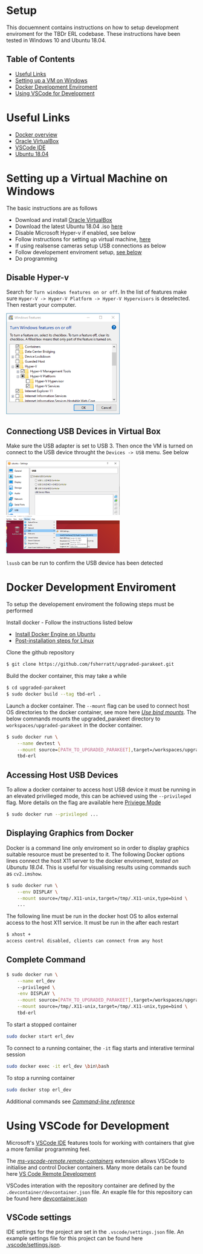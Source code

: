 # Setup
This docuemnent contains instructions on how to setup development enviroment for the TBDr ERL codebase. These instructions have been tested in Windows 10 and Ubuntu 18.04.

## Table of Contents
- [Useful Links](#useful)
- [Setting up a VM on Windows](#windows)
- [Docker Development Enviroment](#docker)
- [Using VSCode for Development](#vscode)

# <a name="useful"></a>Useful Links
- [Docker overview](https://docs.docker.com/get-started/overview/)
- [Oracle VirtualBox](https://www.virtualbox.org/)
- [VSCode IDE](https://code.visualstudio.com/)
- [Ubuntu 18.04](https://releases.ubuntu.com/18.04/)

# <a name="windows"></a>Setting up a Virtual Machine on Windows
The basic instructions are as follows
- Download and install [Oracle VirtualBox](https://www.virtualbox.org/)
- Download the latest Ubuntu 18.04 .iso [here](https://releases.ubuntu.com/18.04/)
- Disable Microsoft Hyper-v if enabled, see below
- Follow instructions for setting up virtual machine, [here](https://brb.nci.nih.gov/seqtools/installUbuntu.html)
- If using realsense cameras setup USB connections as below
- Follow developement enviroment setup, [see below](#docker)
- Do programming

## Disable Hyper-v
Search for `Turn windows features on or off`. In the list of features make sure `Hyper-V -> Hyper-V Platform -> Hyper-V Hypervisors` is deselected. Then restart your computer.

[<img src="images/disable-hyper-v.png" width="300"/>](images/disable-hyper-v.png)

<!-- ## Connecting USB in VMWare
Make sure USB is set to 3.1. Then once the VM is turned on connect to the USB device throught the `VM -> Removable Devices` menu. See below

[<img src="images/set_usb_vmware_cropped.png" width="300"/>](images/set_usb_vmware.png) [<img src="images/Connect_Realsense_VMWare.png" width="300"/>](images/Connect_Realsense_VMWare.png) -->

## Connectiong USB Devices in Virtual Box
Make sure the USB adapter is set to USB 3. Then once the VM is turned on connect to the USB device throught the `Devices -> USB` menu. See below

[<img src="images/set_usb_virtualbox_cropped.png" width="300"/>](images/set_usb_virtualbox.png) [<img src="images/Connect_Realsense_VirtualBox.png" width="300"/>](images/Connect_Realsense_VirtualBox.png)

`lsusb` can be run to confirm the USB device has been detected

# <a name="docker"></a>Docker Development Enviroment
To setup the developement enviroment the following steps must be performed

Install docker - Follow the instructions listed below
- [Install Docker Engine on Ubuntu](https://docs.docker.com/engine/install/ubuntu/)
- [Post-installation steps for Linux](https://docs.docker.com/engine/install/linux-postinstall/)

Clone the github repository
```bash
$ git clone https://github.com/fsherratt/upgraded-parakeet.git
```
Build the docker container, this may take a while
```bash
$ cd upgraded-parakeet
$ sudo docker build --tag tbd-erl .
```
Launch a docker container. The `--mount` flag can be used to connect host OS directories to the docker container, see more here [_Use bind mounts_](https://docs.docker.com/storage/bind-mounts/). The below commands mounts the upgraded_parakeet directory to `workspaces/upgraded-parakeet` in the docker container.
```bash
$ sudo docker run \
    --name devtest \
    --mount source=[PATH_TO_UPGRADED_PARAKEET],target=/workspaces/upgraded-parakeet,type=bind \
    tbd-erl
```

## Accessing Host USB Devices
To allow a docker container to access host USB device it must be running in an elevated privilieged mode, this can be achieved using the `--privileged` flag. More details on the flag are available here [Priviege Mode](https://docs.docker.com/engine/reference/run/#runtime-privilege-and-linux-capabilities)
```bash
$ sudo docker run --privileged ...
``` 

## Displaying Graphics from Docker
Docker is a command line only enviroment so in order to display graphics suitable resource must be presented to it. The following Docker options lines connect the host X11 server to the docker enviroment, _tested on Ubunutu 18.04_. This is useful for visualising results using commands such as `cv2.imshow`.
```bash
$ sudo docker run \
    --env DISPLAY \
    --mount source=/tmp/.X11-unix,target=/tmp/.X11-unix,type=bind \
    ...
```
<!-- --mount source=/dev,target=/dev,type=bind \ -->
The following line must be run in the docker host OS to allos external access to the host X11 service. It must be run in the after each restart
```bash
$ xhost +
access control disabled, clients can connect from any host
```

## Complete Command
```bash
$ sudo docker run \
    --name erl_dev
    --privileged \
    -env DISPLAY \
    --mount source=[PATH_TO_UPGRADED_PARAKEET],target=/workspaces/upgraded-parakeet,type=bind \
    --mount source=/tmp/.X11-unix,target=/tmp/.X11-unix,type=bind \
    tbd-erl
```

To start a stopped container
```bash
sudo docker start erl_dev
```

To connect to a running container, the `-it` flag starts and interative terminal session
```bash
sudo docker exec -it erl_dev \bin\bash
```

To stop a running container
```bash
sudo docker stop erl_dev
```

Additional commands see [_Command-line reference_](https://docs.docker.com/engine/reference/commandline/docker/)

# <a name="vscode"></a>Using VSCode for Development
Microsoft's [VSCode IDE](https://code.visualstudio.com/) features tools for working with containers that give a more familiar programming feel. 

The [_ms-vscode-remote.remote-containers_](https://marketplace.visualstudio.com/items?itemName=ms-vscode-remote.remote-containers) extension allows VSCode to initialise and control Docker containers. Many more details can be found here [VS Code Remote Development](https://code.visualstudio.com/docs/remote/remote-overview)

VSCodes interation with the repository container are defined by the `.devcontainer/devcontainer.json` file. An exaple file for this repository can be found here [devcontainer.json](example\devcontainer.json)

## VSCode settings
IDE settings for the project are set in the `.vscode/settings.json` file. An example settings file for this project can be found here [.vscode/settings.json](example\settings.json).